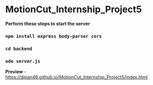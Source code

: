 # MotionCut_Internship_Project5

  **Perform these steps to start the server**

   ### `npm install express body-parser cors`
   ### `cd backend`
   ### `ode server.js`

   **Preview** -  https://dipan46.github.io/MotionCut_Internship_Project5/index.html
